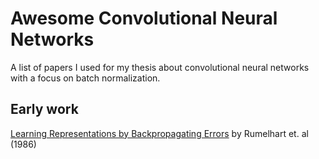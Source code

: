 # Awesome Convolutional Neural Networks

A list of papers I used for my thesis about convolutional neural networks with a focus on batch normalization.

## Early work

[Learning Representations by Backpropagating Errors](http://www.cs.toronto.edu/~hinton/absps/naturebp.pdf) by Rumelhart et. al (1986)
